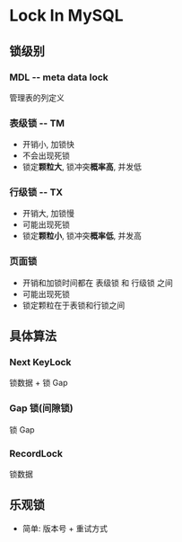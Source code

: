 # Lock In MySQL

## 锁级别

### MDL -- meta data lock

管理表的列定义

### 表级锁 -- TM

- 开销小, 加锁快
- 不会出现死锁
- 锁定**颗粒大**, 锁冲突**概率高**, 并发低

### 行级锁 -- TX

- 开销大, 加锁慢
- 可能出现死锁
- 锁定**颗粒小**, 锁冲突**概率低**, 并发高

### 页面锁

- 开销和加锁时间都在 表级锁 和 行级锁 之间
- 可能出现死锁
- 锁定颗粒在于表锁和行锁之间

## 具体算法

### Next KeyLock

锁数据 + 锁 Gap

### Gap 锁(间隙锁)

锁 Gap

### RecordLock

锁数据


## 乐观锁

- 简单: 版本号 + 重试方式

